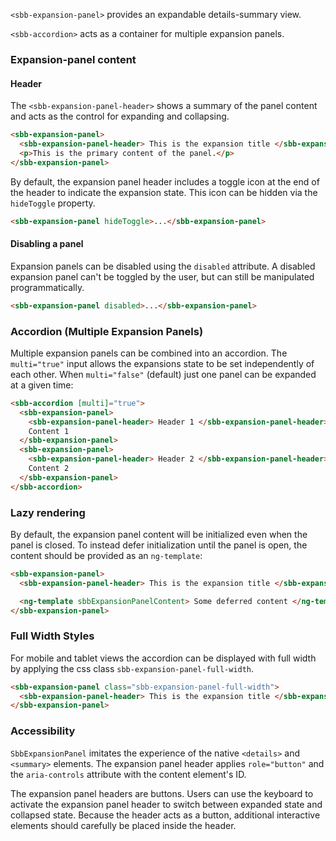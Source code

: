 `<sbb-expansion-panel>` provides an expandable details-summary view.

`<sbb-accordion>` acts as a container for multiple expansion panels.

### Expansion-panel content

#### Header

The `<sbb-expansion-panel-header>` shows a summary of the panel content and acts
as the control for expanding and collapsing.

```html
<sbb-expansion-panel>
  <sbb-expansion-panel-header> This is the expansion title </sbb-expansion-panel-header>
  <p>This is the primary content of the panel.</p>
</sbb-expansion-panel>
```

By default, the expansion panel header includes a toggle icon at the end of the
header to indicate the expansion state. This icon can be hidden via the
`hideToggle` property.

```html
<sbb-expansion-panel hideToggle>...</sbb-expansion-panel>
```

#### Disabling a panel

Expansion panels can be disabled using the `disabled` attribute. A disabled expansion panel can't
be toggled by the user, but can still be manipulated programmatically.

```html
<sbb-expansion-panel disabled>...</sbb-expansion-panel>
```

### Accordion (Multiple Expansion Panels)

Multiple expansion panels can be combined into an accordion. The `multi="true"` input allows the
expansions state to be set independently of each other. When `multi="false"` (default) just one
panel can be expanded at a given time:

```html
<sbb-accordion [multi]="true">
  <sbb-expansion-panel>
    <sbb-expansion-panel-header> Header 1 </sbb-expansion-panel-header>
    Content 1
  </sbb-expansion-panel>
  <sbb-expansion-panel>
    <sbb-expansion-panel-header> Header 2 </sbb-expansion-panel-header>
    Content 2
  </sbb-expansion-panel>
</sbb-accordion>
```

### Lazy rendering

By default, the expansion panel content will be initialized even when the panel is closed.
To instead defer initialization until the panel is open, the content should be provided as
an `ng-template`:

```html
<sbb-expansion-panel>
  <sbb-expansion-panel-header> This is the expansion title </sbb-expansion-panel-header>

  <ng-template sbbExpansionPanelContent> Some deferred content </ng-template>
</sbb-expansion-panel>
```

### Full Width Styles

For mobile and tablet views the accordion can be displayed with full width
by applying the css class `sbb-expansion-panel-full-width`.

```html
<sbb-expansion-panel class="sbb-expansion-panel-full-width">
  <sbb-expansion-panel-header> This is the expansion title </sbb-expansion-panel-header>
</sbb-expansion-panel>
```

### Accessibility

`SbbExpansionPanel` imitates the experience of the native `<details>` and `<summary>` elements.
The expansion panel header applies `role="button"` and the `aria-controls` attribute with the
content element's ID.

The expansion panel headers are buttons. Users can use the keyboard to activate the expansion panel
header to switch between expanded state and collapsed state. Because the header acts as a button,
additional interactive elements should carefully be placed inside the header.
